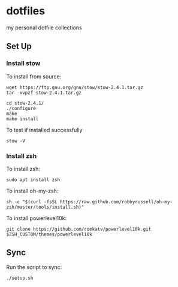 # dotfiles
my personal dotfile collections

## Set Up

### Install stow

To install from source:
```{shell}
wget https://ftp.gnu.org/gnu/stow/stow-2.4.1.tar.gz
tar -xvpzf stow-2.4.1.tar.gz

cd stow-2.4.1/
./configure
make
make install
```

To test if installed successfully
```{shell}
stow -V
```

### Install zsh

To install zsh:
```{shell}
sudo apt install zsh
```

To install oh-my-zsh:
```{shell}
sh -c "$(curl -fsSL https://raw.github.com/robbyrussell/oh-my-zsh/master/tools/install.sh)"
```

To install powerlevel10k:
```{shell}
git clone https://github.com/romkatv/powerlevel10k.git $ZSH_CUSTOM/themes/powerlevel10k
```

## Sync

Run the script to sync:
```{shell}
./setup.sh
```
